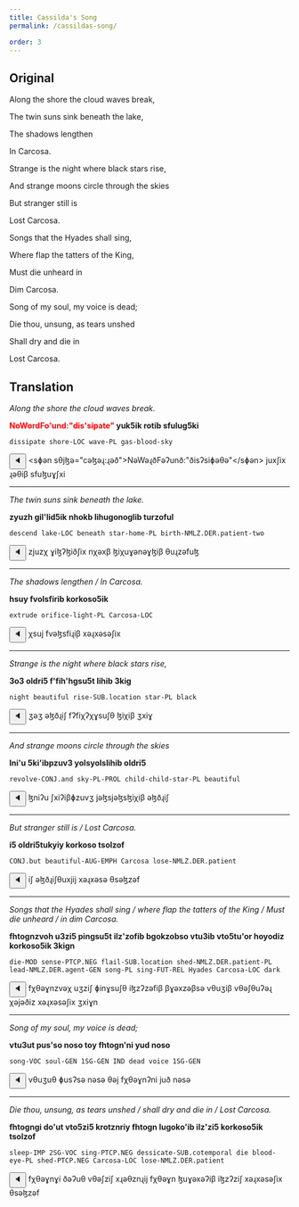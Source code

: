 ```yaml
---
title: Cassilda's Song
permalink: /cassildas-song/

order: 3
---
```


## Original

Along the shore the cloud waves break,

The twin suns sink beneath the lake,

The shadows lengthen

In Carcosa.

Strange is the night where black stars rise,

And strange moons circle through the skies

But stranger still is

Lost Carcosa.

Songs that the Hyades shall sing,

Where flap the tatters of the King,

Must die unheard in

Dim Carcosa.

Song of my soul, my voice is dead;

Die thou, unsung, as tears unshed

Shall dry and die in

Lost Carcosa.

## Translation

_Along the shore the cloud waves break._

**<span style="color:red">NoWordFo'und:"dis'sipate"</span> yuk5ik rotib sfulug5ki**

`dissipate shore-LOC wave-PL gas-blood-sky`

<span class='spoken'> <button class='speak' type='button' data-ipa='<sɸən sθjɮə="cəɮəɻ:ɻəð">NəWəɻðFəʔunð:"ðisʔsiɸəθə"</sɸən> juxʃix ɻəθiβ sfuɮuɣʃxi'>🔈</button> <span class='ipa'><sɸən sθjɮə="cəɮəɻ:ɻəð">NəWəɻðFəʔunð:"ðisʔsiɸəθə"</sɸən> juxʃix ɻəθiβ sfuɮuɣʃxi</span> </span>

---

_The twin suns sink beneath the lake._

**zyuzh gil'lid5ik nhokb lihugonoglib turzoful**

`descend lake-LOC beneath star-home-PL birth-NMLZ.DER.patient-two`

<span class='spoken'> <button class='speak' type='button' data-ipa='zjuzχ ɣiɮʔɮiðʃix nχəxβ ɮiχuɣənəɣɮiβ θuɻzəfuɮ'>🔈</button> <span class='ipa'>zjuzχ ɣiɮʔɮiðʃix nχəxβ ɮiχuɣənəɣɮiβ θuɻzəfuɮ</span> </span>

---

_The shadows lengthen / In Carcosa._

**hsuy fvolsfirib korkoso5ik**

`extrude orifice-light-PL Carcosa-LOC`

<span class='spoken'> <button class='speak' type='button' data-ipa='χsuj fvəɮsfiɻiβ xəɻxəsəʃix'>🔈</button> <span class='ipa'>χsuj fvəɮsfiɻiβ xəɻxəsəʃix</span> </span>

---

_Strange is the night where black stars rise,_

**3o3 oldri5 f'fih'hgsu5t lihib 3kig**

`night beautiful rise-SUB.location star-PL black`

<span class='spoken'> <button class='speak' type='button' data-ipa='ʒəʒ əɮðɻiʃ fʔfiχʔχɣsuʃθ ɮiχiβ ʒxiɣ'>🔈</button> <span class='ipa'>ʒəʒ əɮðɻiʃ fʔfiχʔχɣsuʃθ ɮiχiβ ʒxiɣ</span> </span>

---

_And strange moons circle through the skies_

**lni'u 5ki'ibpzuv3 yolsyolslihib oldri5**

`revolve-CONJ.and sky-PL-PROL child-child-star-PL beautiful`

<span class='spoken'> <button class='speak' type='button' data-ipa='ɮniʔu ʃxiʔiβɸzuvʒ jəɮsjəɮsɮiχiβ əɮðɻiʃ'>🔈</button> <span class='ipa'>ɮniʔu ʃxiʔiβɸzuvʒ jəɮsjəɮsɮiχiβ əɮðɻiʃ</span> </span>

---

_But stranger still is / Lost Carcosa._

**i5 oldri5tukyiy korkoso tsolzof**

`CONJ.but beautiful-AUG-EMPH Carcosa lose-NMLZ.DER.patient`

<span class='spoken'> <button class='speak' type='button' data-ipa='iʃ əɮðɻiʃθuxjij xəɻxəsə θsəɮzəf'>🔈</button> <span class='ipa'>iʃ əɮðɻiʃθuxjij xəɻxəsə θsəɮzəf</span> </span>

---

_Songs that the Hyades shall sing / where flap the tatters of the King / Must die unheard / in dim Carcosa._

**fhtognzvoh u3zi5 pingsu5t ilz'zofib bgokzobso vtu3ib vto5tu'or hoyodiz korkoso5ik 3kign**

`die-MOD sense-PTCP.NEG flail-SUB.location shed-NMLZ.DER.patient-PL lead-NMLZ.DER.agent-GEN song-PL sing-FUT-REL Hyades Carcosa-LOC dark`

<span class='spoken'> <button class='speak' type='button' data-ipa='fχθəɣnzvəχ uʒziʃ ɸinɣsuʃθ iɮzʔzəfiβ βɣəxzəβsə vθuʒiβ vθəʃθuʔəɻ χəjəðiz xəɻxəsəʃix ʒxiɣn'>🔈</button> <span class='ipa'>fχθəɣnzvəχ uʒziʃ ɸinɣsuʃθ iɮzʔzəfiβ βɣəxzəβsə vθuʒiβ vθəʃθuʔəɻ χəjəðiz xəɻxəsəʃix ʒxiɣn</span> </span>

---

_Song of my soul, my voice is dead;_

**vtu3ut pus'so noso toy fhtogn'ni yud noso**

`song-VOC soul-GEN 1SG-GEN IND dead voice 1SG-GEN`

<span class='spoken'> <button class='speak' type='button' data-ipa='vθuʒuθ ɸusʔsə nəsə θəj fχθəɣnʔni juð nəsə'>🔈</button> <span class='ipa'>vθuʒuθ ɸusʔsə nəsə θəj fχθəɣnʔni juð nəsə</span> </span>

---

_Die thou, unsung, as tears unshed / shall dry and die in / Lost Carcosa._

**fhtogngi do'ut vto5zi5 krotznriy fhtogn lugoko'ib ilz'zi5 korkoso5ik tsolzof**

`sleep-IMP 2SG-VOC sing-PTCP.NEG dessicate-SUB.cotemporal die blood-eye-PL shed-PTCP.NEG Carcosa-LOC lose-NMLZ.DER.patient`

<span class='spoken'> <button class='speak' type='button' data-ipa='fχθəɣnɣi ðəʔuθ vθəʃziʃ xɻəθznɻij fχθəɣn ɮuɣəxəʔiβ iɮzʔziʃ xəɻxəsəʃix θsəɮzəf'>🔈</button> <span class='ipa'>fχθəɣnɣi ðəʔuθ vθəʃziʃ xɻəθznɻij fχθəɣn ɮuɣəxəʔiβ iɮzʔziʃ xəɻxəsəʃix θsəɮzəf</span> </span>
